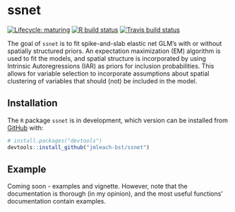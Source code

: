 
<!-- README.md is generated from README.Rmd. Please edit that file -->

# ssnet

<!-- badges: start -->

[![Lifecycle:
maturing](https://img.shields.io/badge/lifecycle-maturing-blue.svg)](https://www.tidyverse.org/lifecycle/#maturing)
[![R build
status](https://github.com/jmleach-bst/ssnet/workflows/R-CMD-check/badge.svg)](https://github.com/jmleach-bst/ssnet/actions)
[![Travis build
status](https://travis-ci.org/jmleach-bst/ssnet.svg?branch=master)](https://travis-ci.org/jmleach-bst/ssnet)
<!-- badges: end -->

The goal of `ssnet` is to fit spike-and-slab elastic net GLM’s with or
without spatially structured priors. An expectation maximization (EM)
algorithm is used to fit the models, and spatial structure is
incorporated by using Intrinsic Autoregressions (IAR) as priors for
inclusion probabilities. This allows for variable selection to
incorporate assumptions about spatial clustering of variables that
should (not) be included in the model.

## Installation

<!-- You can install the released version of ssnet from [CRAN](https://CRAN.R-project.org) with: -->

<!-- ``` r -->

<!-- install.packages("ssnet") -->

<!-- ``` -->

The `R` package `ssnet` is in development, which version can be
installed from [GitHub](https://github.com/) with:

``` r
# install.packages("devtools")
devtools::install_github("jmleach-bst/ssnet")
```

## Example

Coming soon - examples and vignette. However, note that the
documentation is thorough (in my opinion), and the most useful
functions’ documentation contain examples.
